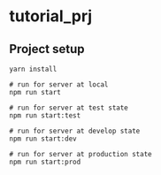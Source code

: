# tutorial_prj

## Project setup
```
yarn install
```

```
# run for server at local
npm run start
```
```
# run for server at test state
npm run start:test
```
```
# run for server at develop state
npm run start:dev
```
```
# run for server at production state
npm run start:prod 
```
